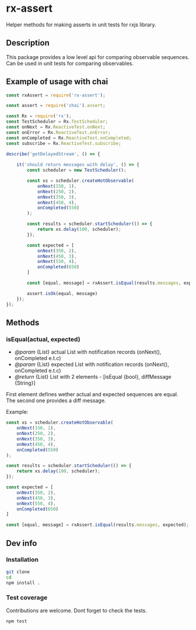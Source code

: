 # rx-assert
Helper methods for making asserts in unit tests for rxjs library.

## Description
This package provides a low level api for comparing observable sequences.
Can be used in unit tests for comparing observables.

## Example of usage with chai
```javascript
const rxAssert = require('rx-assert');

const assert = require('chai').assert;

const Rx = require('rx');
const TestScheduler = Rx.TestScheduler;
const onNext = Rx.ReactiveTest.onNext;
const onError = Rx.ReactiveTest.onError;
const onCompleted = Rx.ReactiveTest.onCompleted;
const subscribe = Rx.ReactiveTest.subscribe;

describe('getDelayedStream', () => {
    
    it('should return messages with delay', () => {
        const scheduler = new TestScheduler();

        const xs = scheduler.createHotObservable(
            onNext(150, 1),
            onNext(250, 2),
            onNext(350, 3),
            onNext(450, 4),
            onCompleted(550)
        );

        const results = scheduler.startScheduler(() => {
            return xs.delay(100, scheduler);
        });

        const expected = [
            onNext(350, 2),
            onNext(450, 3),
            onNext(550, 4),
            onCompleted(650)
        ]

        const [equal, message] = rxAssert.isEqual(results.messages, expected);

        assert.isOk(equal, message)
    });
});

```

## Methods
### isEqual(actual, expected)
* *@param* {List} actual List with notification records (onNext(), onCompleted e.t.c)
* *@param* {List} expected List with notification records (onNext(), onCompleted e.t.c)
* *@return* {List} List with 2 elements - [isEqual {bool}, diffMessage {String}]

First element defines wether actual and expected sequences are equal.</br>
The second one provides a diff message.

Example:

```javascript
const xs = scheduler.createHotObservable(
    onNext(150, 1),
    onNext(250, 2),
    onNext(350, 3),
    onNext(450, 4),
    onCompleted(550)
);

const results = scheduler.startScheduler(() => {
    return xs.delay(100, scheduler);
});

const expected = [
    onNext(350, 2),
    onNext(450, 3),
    onNext(550, 4),
    onCompleted(650)
]

const [equal, message] = rxAssert.isEqual(results.messages, expected);
```

## Dev info
### Installation
```bash
git clone
cd
npm install .
```

### Test coverage
Contributions are welcome. Dont forget to check the tests.

```bash
npm test
```

